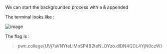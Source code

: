 We can start the backgrounded process with a & appended


The terminal looks like :

![image](https://github.com/user-attachments/assets/d27edf76-7efc-4742-9885-6710d7cd33fa)


The flag is :
>pwn.college{UVj7aVNYteLIMoSP4B2teNLOYzo.dlDN4QDL4YjN0czW}
